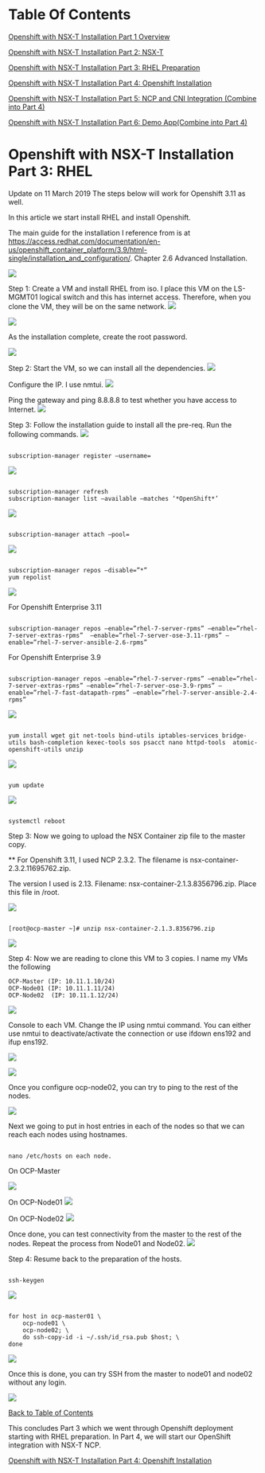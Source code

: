 # Table Of Contents
[Openshift with NSX-T Installation Part 1 Overview](https://github.com/vincenthanjs/openshift3.11-ncp2.4/blob/master/Part1-Overview/)

[Openshift with NSX-T Installation Part 2: NSX-T](https://github.com/vincenthanjs/openshift3.11-ncp2.4/blob/master/Part2-NSX-T/)

[Openshift with NSX-T Installation Part 3: RHEL Preparation](https://github.com/vincenthanjs/openshift3.11-ncp2.4/tree/master/Part3-RHEL-Prepare/)

[Openshift with NSX-T Installation Part 4: Openshift Installation](https://github.com/vincenthanjs/openshift3.11-ncp2.4)

[Openshift with NSX-T Installation Part 5: NCP and CNI Integration (Combine into Part 4)](https://github.com/vincenthanjs/openshift3.11-ncp2.4)

[Openshift with NSX-T Installation Part 6: Demo App(Combine into Part 4)](https://github.com/vincenthanjs/openshift3.11-ncp2.4)

# Openshift with NSX-T Installation Part 3: RHEL

Update on 11 March 2019
The steps below will work for Openshift 3.11 as well.

In this article we start install RHEL and install Openshift.

The main guide for the installation I reference from is at https://access.redhat.com/documentation/en-us/openshift_container_platform/3.9/html-single/installation_and_configuration/. Chapter 2.6 Advanced Installation.

![](2019-10-28-21-41-24.png)

Step 1: Create a VM and install RHEL from iso. I place this VM on the LS-MGMT01 logical switch and this has internet access. Therefore, when you clone the VM, they will be on the same network.
![](2019-10-28-21-41-34.png)

![](2019-10-28-21-41-49.png)

As the installation complete, create the root password.

![](2019-10-28-21-42-00.png)

Step 2: Start the VM, so we can install all the dependencies.
![](2019-10-28-21-43-08.png)


Configure the IP. I use nmtui.
![](2019-10-28-21-43-16.png)

Ping the gateway and ping 8.8.8.8 to test whether you have access to Internet.
![](2019-10-28-21-43-25.png)


 

Step 3: Follow the installation guide to install all the pre-req. Run the following commands.
![](2019-10-28-21-43-35.png)

<pre><code>
subscription-manager register –username=<Redhat Openshift Username>
</code></pre>

![](2019-10-28-21-43-47.png)


<pre><code>
subscription-manager refresh
subscription-manager list –available –matches ‘*OpenShift*’
</code></pre>

![](2019-10-28-21-43-57.png)

<pre><code>
subscription-manager attach –pool=<highlighted>
</code></pre>

![](2019-10-28-21-44-08.png)

<pre><code>
subscription-manager repos –disable=”*”
yum repolist
</code></pre>

![](2019-10-28-21-44-17.png)

For Openshift Enterprise 3.11
<pre><code>
subscription-manager repos –enable=”rhel-7-server-rpms” –enable=”rhel-7-server-extras-rpms”  –enable=”rhel-7-server-ose-3.11-rpms” –enable=”rhel-7-server-ansible-2.6-rpms”
</code></pre>
For Openshift Enterprise 3.9
<pre><code>
subscription-manager repos –enable=”rhel-7-server-rpms” –enable=”rhel-7-server-extras-rpms” –enable=”rhel-7-server-ose-3.9-rpms” –enable=”rhel-7-fast-datapath-rpms” –enable=”rhel-7-server-ansible-2.4-rpms”
</code></pre>
![](2019-10-28-21-44-28.png)
<pre><code>
yum install wget git net-tools bind-utils iptables-services bridge-utils bash-completion kexec-tools sos psacct nano httpd-tools  atomic-openshift-utils unzip
</code></pre>
![](2019-10-28-21-44-39.png)
<pre><code>
yum update
</code></pre>
![](2019-10-28-21-44-48.png)
<pre><code>
systemctl reboot
</code></pre>
Step 3: Now we going to upload the NSX Container zip file to the master copy.

** For Openshift 3.11, I used NCP 2.3.2. The filename is nsx-container-2.3.2.11695762.zip.

The version I used is 2.13. Filename: nsx-container-2.1.3.8356796.zip.
Place this file in /root.

![](2019-10-28-21-45-02.png)

 
<pre><code>
[root@ocp-master ~]# unzip nsx-container-2.1.3.8356796.zip
</code></pre>
![](2019-10-28-21-45-17.png)

Step 4: Now we are reading to clone this VM to 3 copies.
I name my VMs the following

    OCP-Master (IP: 10.11.1.10/24)
    OCP-Node01 (IP: 10.11.1.11/24)
    OCP-Node02  (IP: 10.11.1.12/24)

![](2019-10-28-21-45-24.png)

 

Console to each VM. Change the IP using nmtui command. You can either use nmtui to deactivate/activate the connection or use ifdown ens192 and ifup ens192.

 
![](2019-10-28-21-45-32.png)

![](2019-10-28-21-45-36.png)

Once you configure ocp-node02, you can try to ping to the rest of the nodes.

![](2019-10-28-21-45-47.png)

Next we going to put in host entries in each of the nodes so that we can reach each nodes using hostnames.
<pre><code>
nano /etc/hosts on each node.
</code></pre>
On OCP-Master

![](2019-10-28-21-45-54.png)

On OCP-Node01
![](2019-10-28-21-46-02.png)

On OCP-Node02
![](2019-10-28-21-46-08.png)

Once done, you can test connectivity from the master to the rest of the nodes. Repeat the process from Node01 and Node02.
![](2019-10-28-21-46-19.png)

Step 4: Resume back to the preparation of the hosts.
<pre><code>
ssh-keygen
</code></pre>
![](2019-10-28-21-46-26.png)

<pre><code>
for host in ocp-master01 \
    ocp-node01 \
    ocp-node02; \
    do ssh-copy-id -i ~/.ssh/id_rsa.pub $host; \
done
</code></pre>
![](2019-10-28-21-46-34.png)

Once this is done, you can try SSH from the master to node01 and node02 without any login.

![](2019-10-28-21-46-54.png)

 [Back to Table of Contents](#Table-Of-Contents)

This concludes Part 3 which we went through Openshift deployment starting with RHEL preparation. In Part 4, we will start our OpenShift integration with NSX-T NCP. 

[Openshift with NSX-T Installation Part 4: Openshift Installation](https://github.com/vincenthanjs/openshift3.11-ncp2.4)
